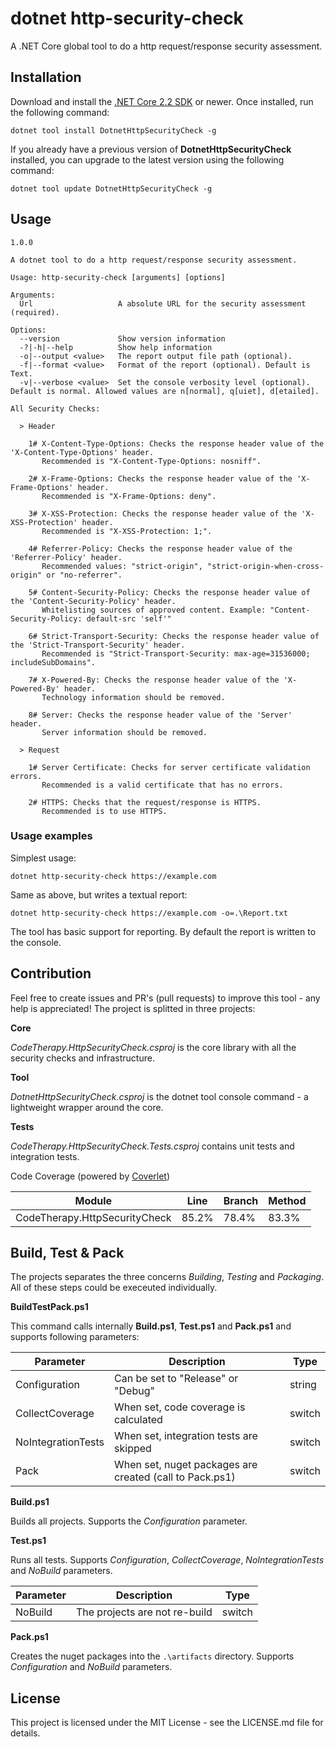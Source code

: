 # dotnet http-security-check

A .NET Core global tool to do a http request/response security assessment.

## Installation

Download and install the [.NET Core 2.2 SDK](https://www.microsoft.com/net/download) or newer. Once installed, run the following command:

```text
dotnet tool install DotnetHttpSecurityCheck -g
```

If you already have a previous version of **DotnetHttpSecurityCheck** installed, you can upgrade to the latest version using the following command:

```text
dotnet tool update DotnetHttpSecurityCheck -g
```

## Usage

```text
1.0.0

A dotnet tool to do a http request/response security assessment.

Usage: http-security-check [arguments] [options]

Arguments:
  Url                   A absolute URL for the security assessment (required).

Options:
  --version             Show version information
  -?|-h|--help          Show help information
  -o|--output <value>   The report output file path (optional).
  -f|--format <value>   Format of the report (optional). Default is Text.
  -v|--verbose <value>  Set the console verbosity level (optional). Default is normal. Allowed values are n[normal], q[uiet], d[etailed].

All Security Checks:

  > Header

    1# X-Content-Type-Options: Checks the response header value of the 'X-Content-Type-Options' header.
       Recommended is "X-Content-Type-Options: nosniff".

    2# X-Frame-Options: Checks the response header value of the 'X-Frame-Options' header.
       Recommended is "X-Frame-Options: deny".

    3# X-XSS-Protection: Checks the response header value of the 'X-XSS-Protection' header.
       Recommended is "X-XSS-Protection: 1;".

    4# Referrer-Policy: Checks the response header value of the 'Referrer-Policy' header.
       Recommended values: "strict-origin", "strict-origin-when-cross-origin" or "no-referrer".

    5# Content-Security-Policy: Checks the response header value of the 'Content-Security-Policy' header.
       Whitelisting sources of approved content. Example: "Content-Security-Policy: default-src 'self'"

    6# Strict-Transport-Security: Checks the response header value of the 'Strict-Transport-Security' header.
       Recommended is "Strict-Transport-Security: max-age=31536000; includeSubDomains".

    7# X-Powered-By: Checks the response header value of the 'X-Powered-By' header.
       Technology information should be removed.

    8# Server: Checks the response header value of the 'Server' header.
       Server information should be removed.

  > Request

    1# Server Certificate: Checks for server certificate validation errors.
       Recommended is a valid certificate that has no errors.

    2# HTTPS: Checks that the request/response is HTTPS.
       Recommended is to use HTTPS.
```

### Usage examples

Simplest usage:

```text
dotnet http-security-check https://example.com
```

Same as above, but writes a textual report:

```text
dotnet http-security-check https://example.com -o=.\Report.txt
```

The tool has basic support for reporting.
By default the report is written to the console.

## Contribution

Feel free to create issues and PR's (pull requests) to improve this tool - any help is appreciated!
The project is splitted in three projects:

**Core** 

_CodeTherapy.HttpSecurityCheck.csproj_ is the core library with all the security checks and infrastructure.

**Tool**

_DotnetHttpSecurityCheck.csproj_ is the dotnet tool console command - a lightweight wrapper around the core.

**Tests**

_CodeTherapy.HttpSecurityCheck.Tests.csproj_ contains unit tests and integration tests.

Code Coverage (powered by [Coverlet](https://github.com/tonerdo/coverlet))

| Module                        | Line   | Branch | Method |
|-------------------------------|--------|--------|--------|
| CodeTherapy.HttpSecurityCheck | 85.2%  | 78.4%  | 83.3%  |

## Build, Test & Pack

The projects separates the three concerns _Building_, _Testing_ and _Packaging_.
All of these steps could be execeuted individually.

**BuildTestPack.ps1**

This command calls internally **Build.ps1**, **Test.ps1** and **Pack.ps1** and supports following parameters:

Parameter|Description|Type|
---------|-----------|----|
Configuration|Can be set to "Release" or "Debug"|string
CollectCoverage|When set, code coverage is calculated|switch 
NoIntegrationTests|When set, integration tests are skipped|switch
Pack|When set, nuget packages are created (call to Pack.ps1)|switch

**Build.ps1**

Builds all projects. Supports the _Configuration_ parameter.

**Test.ps1**

Runs all tests. Supports _Configuration_, _CollectCoverage_, _NoIntegrationTests_ and _NoBuild_ parameters.

Parameter|Description|Type
---------|-----------|----
NoBuild|The projects are not re-build|switch

**Pack.ps1**

Creates the nuget packages into the `.\artifacts` directory. Supports _Configuration_ and _NoBuild_ parameters.

## License

This project is licensed under the MIT License - see the LICENSE.md file for details.
